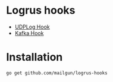 # Logrus hooks

* [UDPLog Hook](https://github.com/mailgun/logrus-hooks/blob/master/udploghook/README.md)
* [Kafka Hook](https://github.com/mailgun/logrus-hooks/blob/master/kafkahook/README.md)

# Installation
```bash
go get github.com/mailgun/logrus-hooks
```
